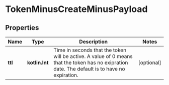
# TokenMinusCreateMinusPayload

## Properties
Name | Type | Description | Notes
------------ | ------------- | ------------- | -------------
**ttl** | **kotlin.Int** | Time in seconds that the token will be active. A value of 0 means that the token has no exipration date. The default is to have no expiration. |  [optional]




